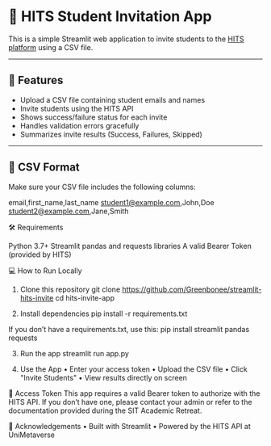# 📧 HITS Student Invitation App

This is a simple Streamlit web application to invite students to the [HITS platform](https://datapipes.api.hits.unimetaverse.net) using a CSV file.

---

## 🚀 Features

- Upload a CSV file containing student emails and names
- Invite students using the HITS API
- Shows success/failure status for each invite
- Handles validation errors gracefully
- Summarizes invite results (Success, Failures, Skipped)

---

## 📂 CSV Format

Make sure your CSV file includes the following columns:

email,first_name,last_name
student1@example.com,John,Doe
student2@example.com,Jane,Smith

🛠 Requirements

Python 3.7+
Streamlit
pandas and requests libraries
A valid Bearer Token (provided by HITS)

💻 How to Run Locally

1. Clone this repository
git clone https://github.com/Greenbonee/streamlit-hits-invite
cd hits-invite-app

2. Install dependencies
pip install -r requirements.txt

If you don’t have a requirements.txt, use this:
pip install streamlit pandas requests

3. Run the app
streamlit run app.py

4. Use the App
• Enter your access token
• Upload the CSV file
• Click "Invite Students"
• View results directly on screen

🔐 Access Token
This app requires a valid Bearer token to authorize with the HITS API. If you don’t have one, please contact your admin or refer to the documentation provided during the SIT Academic Retreat.

🙌 Acknowledgements
• Built with Streamlit
• Powered by the HITS API at UniMetaverse